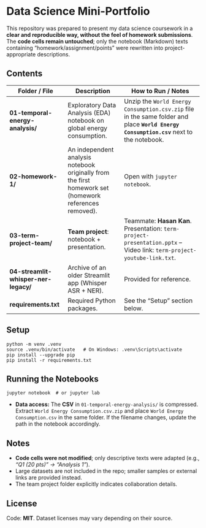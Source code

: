 # Data Science Mini-Portfolio

This repository was prepared to present my data science coursework in a **clear and reproducible way, without the feel of homework submissions**. The **code cells remain untouched**; only the notebook (Markdown) texts containing “homework/assignment/points” were rewritten into project-appropriate descriptions.

## Contents

| Folder / File | Description | How to Run / Notes |
|---|---|---|
| **01-temporal-energy-analysis/** | Exploratory Data Analysis (EDA) notebook on global energy consumption. | Unzip the `World Energy Consumption.csv.zip` file in the same folder and place **`World Energy Consumption.csv`** next to the notebook. |
| **02-homework-1/** | An independent analysis notebook originally from the first homework set (homework references removed). | Open with `jupyter notebook`. |
| **03-term-project-team/** | **Team project**: notebook + presentation. | Teammate: **Hasan Kan**. Presentation: `term-project-presentation.pptx` – Video link: `term-project-youtube-link.txt`. |
| **04-streamlit-whisper-ner-legacy/** | Archive of an older Streamlit app (Whisper ASR + NER). | Provided for reference. |
| **requirements.txt** | Required Python packages. | See the “Setup” section below. |

## Setup

    python -m venv .venv
    source .venv/bin/activate   # On Windows: .venv\Scripts\activate
    pip install --upgrade pip
    pip install -r requirements.txt

## Running the Notebooks

    jupyter notebook  # or jupyter lab

- **Data access:** The **CSV** in `01-temporal-energy-analysis/` is compressed. Extract `World Energy Consumption.csv.zip` and place `World Energy Consumption.csv` in the same folder. If the filename changes, update the path in the notebook accordingly.

## Notes
- **Code cells were not modified**; only descriptive texts were adapted (e.g., *“Q1 (20 pts)” → “Analysis 1”*).
- Large datasets are not included in the repo; smaller samples or external links are provided instead.
- The team project folder explicitly indicates collaboration details.

## License
Code: **MIT**. Dataset licenses may vary depending on their source.
